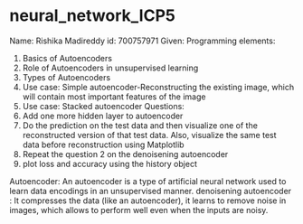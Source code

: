 # neural_network_ICP5
Name: Rishika Madireddy
id: 700757971
Given:
Programming elements:
1. Basics of Autoencoders
2. Role of Autoencoders in unsupervised learning
3. Types of Autoencoders
4. Use case: Simple autoencoder-Reconstructing the existing image, which will contain most important
features of the image
5. Use case: Stacked autoencoder
 Questions:
1. Add one more hidden layer to autoencoder
2. Do the prediction on the test data and then visualize one of the reconstructed version of that test data.
Also, visualize the same test data before reconstruction using Matplotlib
3. Repeat the question 2 on the denoisening autoencoder
4. plot loss and accuracy using the history object

Autoencoder: An autoencoder is a type of artificial neural network used to learn data encodings in an unsupervised manner. 
denoisening autoencoder : It compresses the data (like an autoencoder), it learns to remove noise in images, which allows to perform well even when the inputs are noisy.
